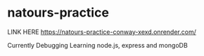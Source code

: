 # natours-practice
LINK HERE
https://natours-practice-conway-xexd.onrender.com/

Currently Debugging
Learning node.js, express and mongoDB
